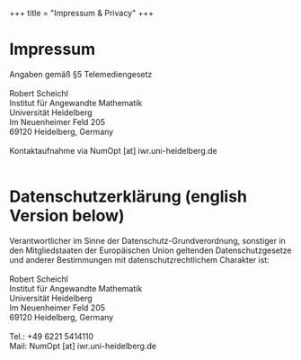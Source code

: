+++
title = "Impressum & Privacy"
+++
# **Impressum**

Angaben gemäß §5 Telemediengesetz
<br>
<br>
Robert Scheichl   
Institut für Angewandte Mathematik  
Universität Heidelberg   
Im Neuenheimer Feld 205   
69120 Heidelberg, Germany
<br>
<br>
Kontaktaufnahme via NumOpt [at] iwr.uni-heidelberg.de
<br>
<br>
# **Datenschutzerklärung** (english Version below)
Verantwortlicher im Sinne der Datenschutz-Grundverordnung, sonstiger in den Mitgliedstaaten der Europäischen Union geltenden Datenschutzgesetze und anderer Bestimmungen mit datenschutzrechtlichem Charakter ist:
<br>
<br>
Robert Scheichl   
Institut für Angewandte Mathematik  
Universität Heidelberg   
Im Neuenheimer Feld 205   
69120 Heidelberg, Germany
<br>
<br>
Tel.: +49 6221 5414110   
Mail: NumOpt [at] iwr.uni-heidelberg.de